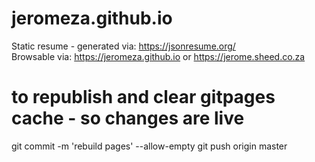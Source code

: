 # jeromeza.github.io
Static resume - generated via: https://jsonresume.org/  
Browsable via: https://jeromeza.github.io or https://jerome.sheed.co.za

# to republish and clear gitpages cache - so changes are live
git commit -m 'rebuild pages' --allow-empty
git push origin master
